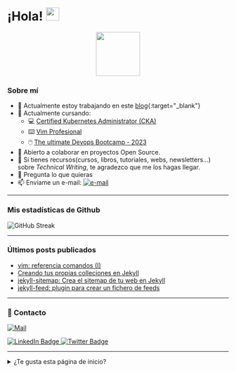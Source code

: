 <h1>
  ¡Hola!
  <img src="https://media.giphy.com/media/hvRJCLFzcasrR4ia7z/giphy.gif" width="30px"/>
</h1>

<div id="header" align="center">
  <img src="https://media.giphy.com/media/XoXO1dZUw1tJLc9FdU/giphy.gif" width="100"/>
</div>



### Sobre mí

- 🔭 Actualmente estoy trabajando en este [blog](http://antoniomuniz.com/){:target="_blank"}
- 🌱 Actualmente cursando:
  - 💻 [Certified Kubernetes Administrator (CKA)](https://antoniomuniz.com/blog/cursos/certified-kubernetes-administration)
  - ⌨️ [Vim Profesional](https://antoniomuniz.com/blog/cursos/vim-profesional)
  - 🖱️ [The ultimate Devops Bootcamp - 2023](https://antoniomuniz.com/blog/cursos/the-complete-devops-bootcamp)
- 👯 Abierto a colaborar en proyectos Open Source.
- 🤔 Si tienes recursos(cursos, libros, tutoriales, webs, newsletters...) sobre *Technical Writing*, te agradezco que me los hagas llegar.
- 💬 Pregunta lo que quieras 
- 📫 Enviame un e-mail: <a href="mailto:amc1981@gmail.com" target="_blank"><img src="https://img.shields.io/badge/%F0%9F%93%AC-Email-darkgreen" alt="e-mail"></a>

---

### Mis estadísticas de Github

![GitHub Streak](https://github-readme-streak-stats.herokuapp.com?user=amc1981&theme=tokyonight-duo&date_format=j%20M%5B%20Y%5D&mode=weekly)

---

### Últimos posts publicados

<!-- BLOG-POST-LIST:START -->
- [vim: referencia comandos &lpar;I&rpar;](https://antoniomuniz.com/devops/2023/07/23/vim-referencia-comandos-i/)
- [Creando tus propias colleciones en Jekyll](https://antoniomuniz.com/blogging/2023/07/21/creando-tus-propias-colleciones-en-jekyll/)
- [jekyll-sitemap: Crea el sitemap de tu web en Jekyll](https://antoniomuniz.com/blogging/2023/07/17/jekyll-sitemap-crea-el-sitemap-de-tu-web-en-jekyll/)
- [jekyll-feed: plugin para crear un fichero de feeds](https://antoniomuniz.com/blogging/2023/07/17/jekyll-feed-plugin-para-crear-un-fichero-de-feeds/)
<!-- BLOG-POST-LIST:END -->

---

### 📢  Contacto

<a href="mailto:amc1981@gmail.com" target="_blank"><img src="https://img.shields.io/badge/%F0%9F%93%AC-Email-darkgreen" alt="Mail"></a>

<div id="badges">
  <a href="https://www.linkedin.com/in/antonio-mu%C3%B1iz-casado/" target="_blank">
    <img src="https://img.shields.io/badge/LinkedIn-blue?style=for-the-badge&logo=linkedin&logoColor=white" alt="LinkedIn Badge"/>
  </a>
  <a href="https://twitter.com/Antonio_Muniz_C" target="_blank">
    <img src="https://img.shields.io/badge/Twitter-blue?style=for-the-badge&logo=twitter&logoColor=white" alt="Twitter Badge"/>
  </a>
</div>

---

<details>
  
  <summary>¿Te gusta esta página de inicio?</summary>
  <p>Es una adaptación de mi página de <a href="https://github.com/amc1981" target="_blank">perfil en Github</a></p>
  <p><a href="https://github.com/amc1981/amc1981/blob/main/README.md?plain=1" target="_blank">Aquí</a> puedes ver el código de la misma</p>

  

</details>